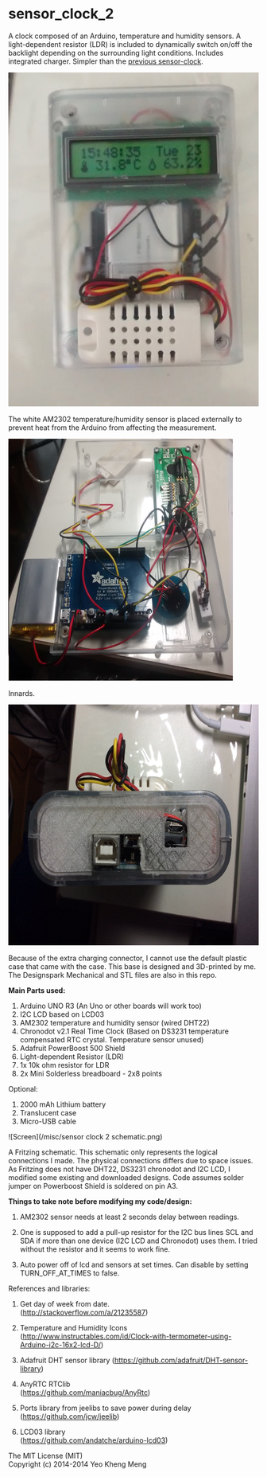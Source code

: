 sensor_clock_2
==============

A clock composed of an Arduino, temperature and humidity sensors. A light-dependent resistor (LDR) is included to dynamically switch on/off the backlight depending on the surrounding light conditions. Includes integrated charger. Simpler than the  [previous sensor-clock](https://github.com/yeokm1/sensor-clock).


![Screen](/misc/front-dim.jpg)

The white AM2302 temperature/humidity sensor is placed externally to prevent heat from the Arduino from affecting the measurement.

<a href="misc/innards.jpg"><img src="misc/innards.jpg" align="centre" height="486" width="452" ></a>

Innards.

<a href="misc/bottom-plate.jpg"><img src="misc/bottom-plate.jpg" align="centre" height="484" width="648" ></a>

Because of the extra charging connector, I cannot use the default plastic case that came with the case. This base is designed and 3D-printed by me. The Designspark Mechanical and STL files are also in this repo.

<b>Main Parts used:</b>  

1. Arduino UNO R3  (An Uno or other boards will work too)  
2. I2C LCD based on LCD03  
3. AM2302 temperature and humidity sensor  (wired DHT22)
4. Chronodot v2.1 Real Time Clock (Based on DS3231 temperature compensated RTC crystal. Temperature sensor unused)
5. Adafruit PowerBoost 500 Shield
6. Light-dependent Resistor (LDR)
7. 1x 10k ohm resistor for LDR
8. 2x Mini Solderless breadboard - 2x8 points

Optional:  

1. 2000 mAh Lithium battery  
2. Translucent case  
3. Micro-USB cable  


![Screen](/misc/sensor clock 2 schematic.png)

A Fritzing schematic. This schematic only represents the logical connections I made. The physical connections differs due to space issues. As Fritzing does not have DHT22, DS3231 chronodot and I2C LCD, I modified some existing and downloaded designs. Code assumes solder jumper on Powerboost Shield is soldered on pin A3.

<b>Things to take note before modifying my code/design:</b>  

1. AM2302 sensor needs at least 2 seconds delay between readings.  

2. One is supposed to add a pull-up resistor for the I2C bus lines SCL and SDA if more than one device (I2C LCD and Chronodot) uses them. I tried without the resistor and it seems to work fine.

3. Auto power off of lcd and sensors at set times. Can disable by setting TURN_OFF_AT_TIMES to false.


References and libraries:  

1. Get day of week from date.  
(http://stackoverflow.com/a/21235587)

2. Temperature and Humidity Icons  
(http://www.instructables.com/id/Clock-with-termometer-using-Arduino-i2c-16x2-lcd-D/)  

3. Adafruit DHT sensor library
(https://github.com/adafruit/DHT-sensor-library)

4. AnyRTC RTClib  
(https://github.com/maniacbug/AnyRtc)

5. Ports library from jeelibs to save power during delay  
(https://github.com/jcw/jeelib)

6. LCD03 library  
(https://github.com/andatche/arduino-lcd03)

The MIT License (MIT)<br>
Copyright (c) 2014-2014 Yeo Kheng Meng<br>
